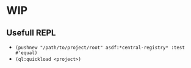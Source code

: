 # WIP

## Usefull REPL
- `(pushnew "/path/to/project/root" asdf:*central-registry* :test #'equal)`
- `(ql:quickload <project>)`
